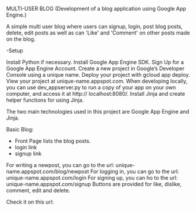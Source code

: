 MULTI-USER BLOG
(Development of a blog application using Google App Engine.)

A simple multi user blog where users can signup, login, post blog posts, delete, edit posts as well as can 'Like' and 'Comment' on other posts made on the blog.


-Setup

Install Python if necessary.
Install Google App Engine SDK.
Sign Up for a Google App Engine Account.
Create a new project in Google’s Developer Console using a unique name.
Deploy your project with gcloud app deploy.
     View your project at unique-name.appspot.com.
When developing locally, you can use dev_appserver.py to run a copy of your app on your own computer, and access it at http://       localhost:8080/.
Install Jinja and create helper functions for using Jinja.

The two main technologies used in this project are Google App Engine and Jinja. 

Basic Blog:
- Front Page lists the blog posts.
- login link
- signup link

For writing a newpost, you can go to the url: unique-name.appspot.com/blog/newpost
For logging in, you can go to the url: unique-name.appspot.com/login
For signing up, you can ho to the url: unique-name.appspot.com/signup 
Buttons are provided for like, dislike, comment, edit and delete.

Check it on this url:



